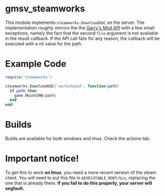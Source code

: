 # gmsv_steamworks

This module implements `steamworks.DownloadUGC` on the server. The implementation roughly mirrors the the [Garry's Mod API](https://wiki.facepunch.com/gmod/steamworks.DownloadUGC) with a few small exceptions, namely the fact that the second `file` argument is not available in the result callback. If the API call fails for any reason, the callback will be executed with a nil value for the path. 

# Example Code

```lua
require('steamworks')

steamworks.DownloadUGC('workshopid', function(path)
  if path then
    game.MountGMA(path)
  end
end)

```

# Builds

Builds are available for both windows and linux. Check the actions tab. 

# Important notice!

To get this to work **on linux**, you need a more recent version of the steam client. You will need to put this file in `$EXECUTABLE_ROOT/bin`, replacing the one that is already there. **If you fail to do this properly, your server will segfault.**
